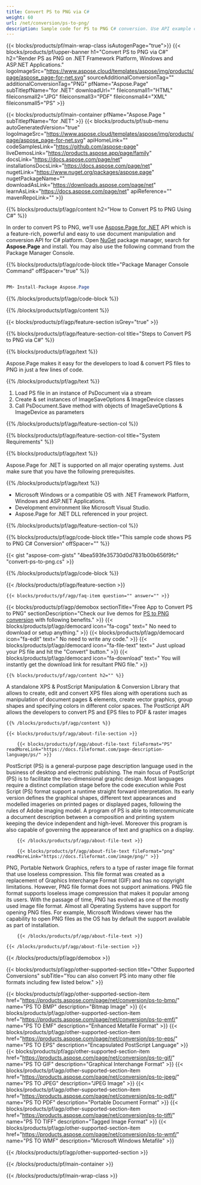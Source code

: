 ```yaml
---
title: Convert PS to PNG via C# 
weight: 60
url: /net/conversion/ps-to-png/ 
description: Sample code for PS to PNG C# conversion. Use API example code for batch PS files to PNG conversion within VB.NET, Asp.NET or any .NET based application.
---
```


{{< blocks/products/pf/main-wrap-class isAutogenPage="true">}}
{{< blocks/products/pf/upper-banner h1="Convert PS to PNG via C#" h2="Render PS as PNG on .NET Framework Platform, Windows and ASP.NET Applications." logoImageSrc="https://www.aspose.cloud/templates/aspose/img/products/page/aspose_page-for-net.svg" sourceAdditionalConversionTag="" additionalConversionTag="PNG" pfName="Aspose.Page" subTitlepfName="for .NET" downloadUrl="" fileiconsmall1="HTML" fileiconsmall2="JPG" fileiconsmall3="PDF" fileiconsmall4="XML" fileiconsmall5="PS" >}}

{{< blocks/products/pf/main-container pfName="Aspose.Page " subTitlepfName="for .NET" >}}
{{< blocks/products/pf/sub-menu autoGeneratedVersion="true" logoImageSrc="https://www.aspose.cloud/templates/aspose/img/products/page/aspose_page-for-net.svg" apiHomeLink="" codeSamplesLink="https://github.com/aspose-page" liveDemosLink="https://products.aspose.app/page/family" docsLink="https://docs.aspose.com/page/net" installationsDocsLink="https://docs.aspose.com/page/net" nugetLink="https://www.nuget.org/packages/aspose.page" nugetPackageName="" downloadAsLink="https://downloads.aspose.com/page/net" learnAsLink="https://docs.aspose.com/page/net" apiReference="" mavenRepoLink="" >}}

{{% blocks/products/pf/agp/content h2="How to Convert PS to PNG Using C#" %}}

 In order to convert PS to PNG, we’ll use
 [Aspose.Page for .NET](https://products.aspose.com/page/net) 
 API which is a feature-rich, powerful and easy to use document manipulation and conversion API for C# platform. Open
 [NuGet](https://www.nuget.org/packages/aspose.page) 
 package manager, search for
 **Aspose.Page** 
 and install. You may also use the following command from the Package Manager Console.

{{% blocks/products/pf/agp/code-block title="Package Manager Console Command" offSpacer="true" %}}

```cs

PM> Install-Package Aspose.Page

```

{{% /blocks/products/pf/agp/code-block %}}

{{% /blocks/products/pf/agp/content %}}

{{< blocks/products/pf/agp/feature-section isGrey="true" >}}

{{% blocks/products/pf/agp/feature-section-col title="Steps to Convert PS to PNG via C#" %}}

{{% blocks/products/pf/agp/text %}}

 Aspose.Page makes it easy for the developers to load & convert PS files to PNG in just a few lines of code.

{{% /blocks/products/pf/agp/text %}}

1.  Load PS file in an instance of PsDocument via a stream
1.  Create & set instances of ImageSaveOptions & ImageDevice classes
1.  Call PsDocument.Save method with objects of ImageSaveOptions & ImageDevice as parameters

{{% /blocks/products/pf/agp/feature-section-col %}}

{{% blocks/products/pf/agp/feature-section-col title="System Requirements" %}}

{{% blocks/products/pf/agp/text %}}

 Aspose.Page for .NET is supported on all major operating systems. Just make sure that you have the following prerequisites.

{{% /blocks/products/pf/agp/text %}}

-  Microsoft Windows or a compatible OS with .NET Framework Platform, Windows and ASP.NET Applications.
-  Development environment like Microsoft Visual Studio.
-  Aspose.Page for .NET DLL referenced in your project.

{{% /blocks/products/pf/agp/feature-section-col %}}

{{% blocks/products/pf/agp/code-block title="This sample code shows PS to PNG C# Conversion" offSpacer="" %}}

{{< gist "aspose-com-gists" "4bea593fe35730d0d7831b00b656f9fc" "convert-ps-to-png.cs" >}}

{{% /blocks/products/pf/agp/code-block %}}

{{< /blocks/products/pf/agp/feature-section >}}

    {{< blocks/products/pf/agp/faq-item question="" answer="" >}}
 

<!-- aboutfile Starts -->

{{< blocks/products/pf/agp/demobox sectionTitle="Free App to Convert PS to PNG" sectionDescription="Check our live demos for [PS to PNG conversion](https://products.aspose.app/page/conversion/ps-to-png) with following benefits." >}}
        {{< blocks/products/pf/agp/democard icon="fa-cogs" text=" No need to download or setup anything." >}}
        {{< blocks/products/pf/agp/democard icon="fa-edit" text=" No need to write any code." >}}
        {{< blocks/products/pf/agp/democard icon="fa-file-text" text=" Just upload your PS file and hit the \"Convert\" button." >}}
        {{< blocks/products/pf/agp/democard icon="fa-download" text=" You will instantly get the download link for resultant PNG file." >}}

    {{% blocks/products/pf/agp/content h2="" %}}

 A standalone XPS & PostScript Manipulation & Conversion Library that allows to create, edit and convert XPS files along with operations such as manipulation of document pages & elements, create vector graphics, group shapes and specifying colors in different color spaces. The PostScript API allows the developers to convert PS and EPS files to PDF & raster images



    {{% /blocks/products/pf/agp/content %}}

    {{< blocks/products/pf/agp/about-file-section >}}

        {{< blocks/products/pf/agp/about-file-text fileFormat="PS" readMoreLink="https://docs.fileformat.com/page-description-language/ps/" >}}
PostScript (PS) is a general-purpose page description language used in the business of desktop and electronic publishing. The main focus of PostScript (PS) is to facilitate the two-dimensional graphic design. Most languages require a distinct compilation stage before the code execution while Post Script (PS) format support a runtime straight forward interpretation. Its early version defines the graphical shapes, different text appearances and modelled imageries on printed pages or displayed pages, following the rules of Adobe imaging model. A program of PS is able to intercommunicate a document description between a composition and printing system keeping the device independent and high-level. Moreover this program is also capable of governing the appearance of text and graphics on a display.

        {{< /blocks/products/pf/agp/about-file-text >}}

        {{< blocks/products/pf/agp/about-file-text fileFormat="png" readMoreLink="https://docs.fileformat.com/image/png/" >}}
PNG, Portable Network Graphics, refers to a type of raster image file format that use loseless compression. This file format was created as a replacement of Graphics Interchange Format (GIF) and has no copyright limitations. However, PNG file format does not support animations. PNG file format supports loseless image compression that makes it popular among its users. With the passage of time, PNG has evolved as one of the mostly used image file format. Almost all Operating Systems have support for opening PNG files. For example, Microsoft Windows viewer has the capability to open PNG files as the OS has by default the support available as part of installation.

        {{< /blocks/products/pf/agp/about-file-text >}}

    {{< /blocks/products/pf/agp/about-file-section >}}

{{< /blocks/products/pf/agp/demobox >}}

<!-- aboutfile Ends -->

{{< blocks/products/pf/agp/other-supported-section title="Other Supported Conversions" subTitle="You can also convert PS into many other file formats including few listed below." >}}

{{< blocks/products/pf/agp/other-supported-section-item href="https://products.aspose.com/page/net/conversion/ps-to-bmp/" name="PS TO BMP" description="Bitmap Image" >}}
{{< blocks/products/pf/agp/other-supported-section-item href="https://products.aspose.com/page/net/conversion/ps-to-emf/" name="PS TO EMF" description="Enhanced Metafile Format" >}}
{{< blocks/products/pf/agp/other-supported-section-item href="https://products.aspose.com/page/net/conversion/ps-to-eps/" name="PS TO EPS" description="Encapsulated PostScript Language" >}}
{{< blocks/products/pf/agp/other-supported-section-item href="https://products.aspose.com/page/net/conversion/ps-to-gif/" name="PS TO GIF" description="Graphical Interchange Format" >}}
{{< blocks/products/pf/agp/other-supported-section-item href="https://products.aspose.com/page/net/conversion/ps-to-jpeg/" name="PS TO JPEG" description="JPEG Image" >}}
{{< blocks/products/pf/agp/other-supported-section-item href="https://products.aspose.com/page/net/conversion/ps-to-pdf/" name="PS TO PDF" description="Portable Document Format" >}}
{{< blocks/products/pf/agp/other-supported-section-item href="https://products.aspose.com/page/net/conversion/ps-to-tiff/" name="PS TO TIFF" description="Tagged Image Format" >}}
{{< blocks/products/pf/agp/other-supported-section-item href="https://products.aspose.com/page/net/conversion/ps-to-wmf/" name="PS TO WMF" description="Microsoft Windows Metafile" >}}

{{< /blocks/products/pf/agp/other-supported-section >}}

{{< /blocks/products/pf/main-container >}}
    
{{< /blocks/products/pf/main-wrap-class >}}